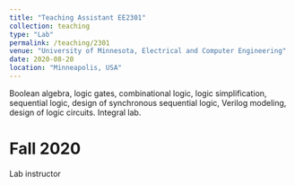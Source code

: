```yaml
---
title: "Teaching Assistant EE2301"
collection: teaching
type: "Lab"
permalink: /teaching/2301
venue: "University of Minnesota, Electrical and Computer Engineering"
date: 2020-08-20
location: "Minneapolis, USA"
---
```


Boolean algebra, logic gates, combinational logic, logic simplification, sequential logic, design of synchronous sequential logic, Verilog modeling, design of logic circuits. Integral lab.

Fall 2020
======
Lab instructor

